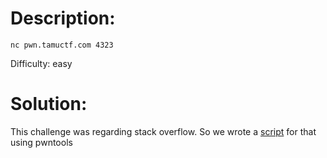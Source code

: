 # Description:

`nc pwn.tamuctf.com 4323`

Difficulty: easy

# Solution:

This challenge was regarding stack overflow.
So we wrote a [script](https://github.com/saurav3199/CTF-writeups/blob/master/TAMUctf19/pwn3.py) for that using pwntools

